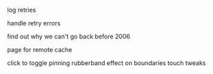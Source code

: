 log retries

handle retry errors

find out why we can't go back before 2006


page for remote cache

click to toggle pinning
rubberband effect on boundaries
touch tweaks
